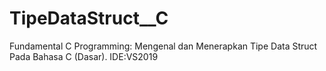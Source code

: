 # TipeDataStruct__C
Fundamental C Programming: Mengenal dan Menerapkan Tipe Data Struct Pada Bahasa C (Dasar). IDE:VS2019
